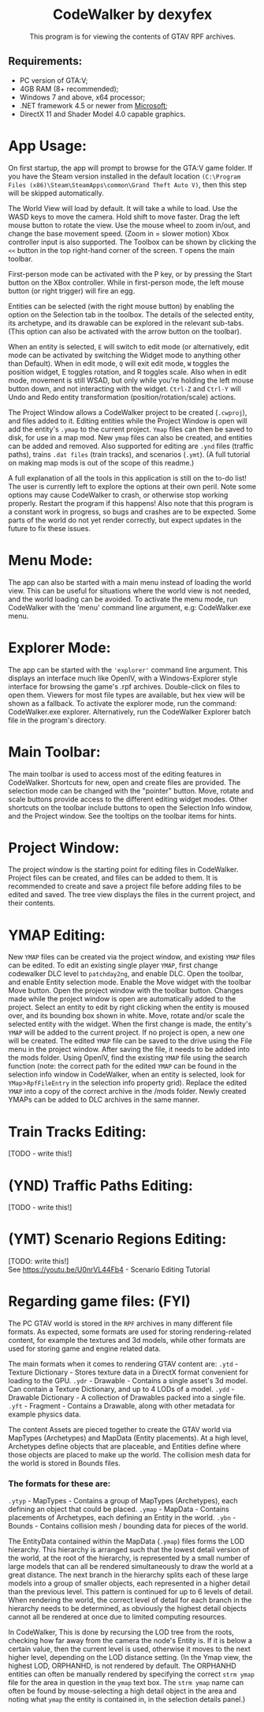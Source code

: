 <div align="center">
    <h1>CodeWalker by dexyfex</h1>
    This program is for viewing the contents of GTAV RPF archives.
</div>

## Requirements:
- PC version of GTA:V;
- 4GB RAM (8+ recommended);
- Windows 7 and above, x64 processor;
- .NET framework 4.5 or newer from [Microsoft](https://www.microsoft.com/net/download/thank-you/net471);
- DirectX 11 and Shader Model 4.0 capable graphics.

# App Usage:
On first startup, the app will prompt to browse for the GTA:V game folder. If you have the Steam version installed
in the default location `(C:\Program Files (x86)\Steam\SteamApps\common\Grand Theft Auto V)`, then this step will be skipped automatically.

The World View will load by default. It will take a while to load. Use the WASD keys to move the camera. Hold shift to move faster. Drag the left mouse button to rotate the view. Use the mouse wheel to zoom in/out, and change the base movement speed. (Zoom in = slower motion) Xbox controller input is also supported. The Toolbox can be shown by clicking the `<<` button in the top right-hand corner of the screen. `T` opens the main toolbar.

First-person mode can be activated with the P key, or by pressing the Start button on the XBox controller. While in first-person mode, the left mouse button (or right trigger) will fire an egg.

Entities can be selected (with the right mouse button) by enabling the option on the Selection tab in the toolbox. The details of the selected entity, its archetype, and its drawable can be explored in the relevant sub-tabs. (This option can also be activated with the arrow button on the toolbar).

When an entity is selected, `E` will switch to edit mode (or alternatively, edit mode can be activated by switching the Widget mode to anything other than Default). When in edit mode, `Q` will exit edit mode, `W` toggles the position widget, E toggles rotation, and R toggles scale. Also when in edit mode, movement is still WSAD, but only while you're holding the left mouse button down, and not interacting with the widget. `Ctrl-Z` and `Ctrl-Y` will Undo and Redo entity transformation (position/rotation/scale) actions.

The Project Window allows a CodeWalker project to be created (`.cwproj`), and files added to it. Editing entities while the Project Window is open will add the entity's `.ymap` to the current project. `Ymap` files can then be saved to disk, for use in a map mod. New `ymap` files can also be created, and entities can be added and removed. Also supported for editing are `.ynd` files (traffic paths), trains `.dat files` (train tracks), and scenarios (`.ymt`). (A full tutorial on making map mods is out of the scope of this readme.)

A full explanation of all the tools in this application is still on the to-do list! The user is currently left to explore the options at their own peril. Note some options may cause CodeWalker to crash, or otherwise stop working properly. Restart the program if this happens! Also note that this program is a constant work in progress, so bugs and crashes are to be expected. Some parts of the world do not yet render correctly, but expect updates in the future to fix these issues.

# Menu Mode:
The app can also be started with a main menu instead of loading the world view. This can be useful for situations where the world
view is not needed, and the world loading can be avoided. To activate the menu mode, run CodeWalker with the 'menu' command line argument, e.g: CodeWalker.exe menu.

# Explorer Mode:
The app can be started with the `'explorer'` command line argument. This displays an interface much like OpenIV, with a Windows-Explorer style interface for browsing the game's .rpf archives. Double-click on files to open them. Viewers for most file types are available, but hex view will be shown as a fallback. To activate the explorer mode, run the command: CodeWalker.exe explorer. Alternatively, run the CodeWalker Explorer batch file in the program's directory.

# Main Toolbar:
The main toolbar is used to access most of the editing features in CodeWalker. Shortcuts for new, open and create files are provided. The selection mode can be changed with the "pointer" button. Move, rotate and scale buttons provide access to the different editing widget modes. Other shortcuts on the toolbar include buttons to open the Selection Info window, and the Project window. See the tooltips on the toolbar items for hints.

# Project Window:
The project window is the starting point for editing files in CodeWalker. Project files can be created, and files can be added to them. It is recommended to create and save a project file before adding files to be edited and saved. The tree view displays the files in the current project, and their contents.

# YMAP Editing:
New `YMAP` files can be created via the project window, and existing `YMAP` files can be edited. To edit an existing single player `YMAP`, first change codewalker DLC level to `patchday2ng`, and enable DLC. Open the toolbar, and enable Entity selection mode. Enable the Move widget with the toolbar Move button. Open the project window with the toolbar button. Changes made while the project window is open are automatically added to the project. Select an entity to edit by right clicking when the entity is moused over, and its bounding box shown in white. Move, rotate and/or scale the selected entity with the widget. When the first change is made, the entity's `YMAP` will be added to the current project. If no project is open, a new one will be created. The edited `YMAP` file can be saved to the drive using the File menu in the project window. After saving the file, it needs to be added into the mods folder. Using OpenIV, find the existing `YMAP` file using the search function (note: the correct path for the edited `YMAP` can be found in the selection info window in CodeWalker, when an entity is selected, look for `YMap`>`RpfFileEntry` in the selection info property grid). Replace the edited `YMAP` into a copy of the correct archive in the /mods folder. Newly created YMAPs can be added to DLC archives in the same manner.

# Train Tracks Editing:
[TODO - write this!]

# (YND) Traffic Paths Editing:
[TODO - write this!]

# (YMT) Scenario Regions Editing:
[TODO: write this!] <br>
See https://youtu.be/U0nrVL44Fb4 - Scenario Editing Tutorial

# Regarding game files: (FYI)

The PC GTAV world is stored in the `RPF` archives in many different file formats. As expected, some formats are used for storing rendering-related content, for example the textures and 3d models, while other formats are used for storing game and engine related data.

The main formats when it comes to rendering GTAV content are:
`.ytd` - Texture Dictionary - Stores texture data in a DirectX format convenient for loading to the GPU. 
`.ydr` - Drawable - Contains a single asset's 3d model. Can contain a Texture Dictionary, and up to 4 LODs of a model.
`.ydd` - Drawable Dictionary - A collection of Drawables packed into a single file.
`.yft` - Fragment - Contains a Drawable, along with other metadata for example physics data.

The content Assets are pieced together to create the GTAV world via MapTypes (Archetypes) and MapData (Entity placements). At a high level, Archetypes define objects that are placeable, and Entities define where those objects are placed to make up the world. The collision mesh data for the world is stored in Bounds files.

### The formats for these are:
`.ytyp` - MapTypes - Contains a group of MapTypes (Archetypes), each defining an object that could be placed.
`.ymap` - MapData - Contains placements of Archetypes, each defining an Entity in the world.
`.ybn` - Bounds - Contains collision mesh / bounding data for pieces of the world.

The EntityData contained within the MapData (`.ymap`) files forms the LOD hierarchy. This hierarchy is arranged such that the lowest detail version of the world, at the root of the hierarchy, is represented by a small number of large models that can all be rendered simultaneously to draw the world at a great distance. The next branch in the hierarchy splits each of these large models into a group of smaller objects, each represented in a higher detail than the previous level. This pattern is continued for up to 6 levels of detail. When rendering the world, the correct level of detail for each branch in the hierarchy needs to be determined, as obviously the highest detail objects cannot all be rendered at once due to limited computing resources.

In CodeWalker, This is done by recursing the LOD tree from the roots, checking how far away from the camera the node's Entity is. If it is below a certain value, then the current level is used, otherwise it moves to the next higher level, depending on the LOD distance setting. (In the Ymap view, the highest LOD, ORPHANHD, is not rendered by default. The ORPHANHD entities can often be manually rendered by specifying the correct `strm ymap` file for the area in question in the `ymap` text box. The `strm ymap` name can often be found by mouse-selecting a high detail object in the area and noting what `ymap` the entity is contained in, in the selection details panel.)